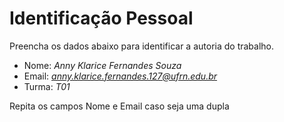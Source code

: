 # Identificação Pessoal

Preencha os dados abaixo para identificar a autoria do trabalho.

- Nome: *Anny Klarice Fernandes Souza*
- Email: *anny.klarice.fernandes.127@ufrn.edu.br*
- Turma: *T01*

Repita os campos Nome e Email caso seja uma dupla
